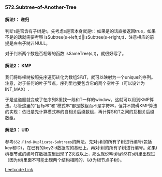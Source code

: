 ### 572.Subtree-of-Another-Tree

#### 解法1： 递归
判断s是否含有子树是t，先考虑s是否本身就是t：如果是的话直接返回true，如果不是的话就需要考察 isSubtree(s->left,t)||isSubtree(s->right,t)，注意相应的前提是左右子树非NULL。

对于判断两个数是否相等的函数 isSameTree(s,t)，就很好写了。

#### 解法2： KMP
我们将每棵树按照先序遍历转化为数组S和T，就可以映射为一个unique的序列。注意，对于任何的叶子节点，序列里也要包含它的两个空叶子（可以设计为INT_MAX）.

于是这道题就变成了在序列S里找一段和T一样的window。这就可以用到KMP算法。尽管这里的“目标串”和“模式串”都是数组而不是字符串，但并不妨碍KMP算法的实现：依旧是先计算模式串的自相关后缀数组，再计算S和T之间的互相关后缀数组。

#### 解法3： UID
参考```652.Find-Duplicate-Subtrees```的解法。先对s树的所有子树进行编号(包括key和ID），在已有的key2Id数据库的基础上，再对t树的所有子树进行编号。如果t树根节点的编号在数据库里出现了2次或以上，那么就说明t树必然在s树里出现过（因为t树里面不可能出现两个结构相同的、以t为根节点子树）。

[Leetcode Link](https://leetcode.com/problems/subtree-of-another-tree)
